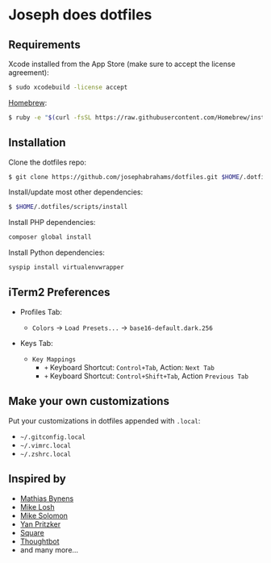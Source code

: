 Joseph does dotfiles
====================

Requirements
------------

Xcode installed from the App Store (make sure to accept the license agreement):

```bash
$ sudo xcodebuild -license accept
```

[Homebrew](http://brew.sh/):

```bash
$ ruby -e "$(curl -fsSL https://raw.githubusercontent.com/Homebrew/install/master/install)"
```

Installation
------------

Clone the dotfiles repo:

```bash
$ git clone https://github.com/josephabrahams/dotfiles.git $HOME/.dotfiles
```

Install/update most other dependencies:

```bash
$ $HOME/.dotfiles/scripts/install
```

Install PHP dependencies:
```bash
composer global install
```

Install Python dependencies:
```bash
syspip install virtualenvwrapper
```

iTerm2 Preferences
------------------

* Profiles Tab:
    * `Colors` &rarr; `Load Presets...` &rarr; `base16-default.dark.256`

* Keys Tab:
    * `Key Mappings`
        * `+` Keyboard Shortcut: `Control+Tab`, Action: `Next Tab`
        * `+` Keyboard Shortcut: `Control+Shift+Tab`, Action `Previous Tab`

Make your own customizations
----------------------------

Put your customizations in dotfiles appended with `.local`:

* `~/.gitconfig.local`
* `~/.vimrc.local`
* `~/.zshrc.local`

Inspired by
-----------

* [Mathias Bynens](http://joseph.is/104CHsR)
* [Mike Losh](http://joseph.is/1zNYLIu)
* [Mike Solomon](http://joseph.is/1sLgmai)
* [Yan Pritzker](http://joseph.is/1yNOLLe)
* [Square](http://joseph.is/1FZKGbF)
* [Thoughtbot](http://joseph.is/1FZKRUl)
* and many more...
